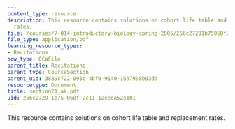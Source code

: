 ```yaml
---
content_type: resource
description: This resource contains solutions on cohort life table and replacement
  rates.
file: /courses/7-014-introductory-biology-spring-2005/256c27291b75068f2c1112eeda52e101_section21_ak.pdf
file_type: application/pdf
learning_resource_types:
- Recitations
ocw_type: OCWFile
parent_title: Recitations
parent_type: CourseSection
parent_uid: 3889c722-095c-4bf0-9140-16a7998b93dd
resourcetype: Document
title: section21_ak.pdf
uid: 256c2729-1b75-068f-2c11-12eeda52e101
---
```

This resource contains solutions on cohort life table and replacement rates.

